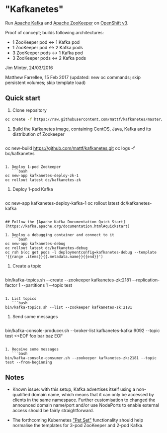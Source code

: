 # "Kafkanetes"

Run [Apache Kafka](https://kafka.apache.org/) and [Apache ZooKeeper](https://zookeeper.apache.org/) on [OpenShift v3](https://www.openshift.com/).

Proof of concept; builds following architectures:

* 1 ZooKeeper pod <-> 1 Kafka pod
* 1 ZooKeeper pod <-> 2 Kafka pods
* 3 ZooKeeper pods <-> 1 Kafka pod
* 3 ZooKeeper pods <-> 2 Kafka pods

Jim Minter, 24/03/2016

Matthew Farrellee, 15 Feb 2017 (updated: new oc commands; skip persistent volumes; skip template load)

## Quick start

1. Clone repository
 ```bash
oc create -f https://raw.githubusercontent.com/mattf/kafkanetes/master/resources.yaml
```

1. Build the Kafkanetes image, containing CentOS, Java, Kafka and its distribution of Zookeeper
   ```bash
oc new-build https://github.com/mattf/kafkanetes.git
oc logs -f bc/kafkanetes
```

1. Deploy 1-pod Zookeeper
   ```bash
oc new-app kafkanetes-deploy-zk-1
oc rollout latest dc/kafkanetes-zk
```

1. Deploy 1-pod Kafka
   ```bash
oc new-app kafkanetes-deploy-kafka-1
oc rollout latest dc/kafkanetes-kafka
```

## Follow the [Apache Kafka Documentation Quick Start](https://kafka.apache.org/documentation.html#quickstart)

1. Deploy a debugging container and connect to it
   ```bash
oc new-app kafkanetes-debug
oc rollout latest dc/kafkanetes-debug
oc rsh $(oc get pods -l deploymentconfig=kafkanetes-debug --template '{{range .items}}{{.metadata.name}}{{end}}')
```

1. Create a topic
   ```bash
bin/kafka-topics.sh --create --zookeeper kafkanetes-zk:2181 --replication-factor 1 --partitions 1 --topic test
```

1. List topics
   ```bash
bin/kafka-topics.sh --list --zookeeper kafkanetes-zk:2181
```

1. Send some messages
   ```bash
bin/kafka-console-producer.sh --broker-list kafkanetes-kafka:9092 --topic test <<EOF
foo
bar 
baz
EOF
```

1. Receive some messages
   ```bash
bin/kafka-console-consumer.sh --zookeeper kafkanetes-zk:2181 --topic test --from-beginning
```

## Notes

* Known issue: with this setup, Kafka advertises itself using a non-qualified domain name, which means that it can only be accessed by clients in the same namespace.  Further customisation to changed the announced domain name/port and/or use NodePorts to enable external access should be fairly straightforward.

* The forthcoming Kubernetes ["Pet Set"](https://github.com/kubernetes/kubernetes/pull/18016) functionality should help normalise the templates for 3-pod ZooKeeper and 2-pod Kafka.
